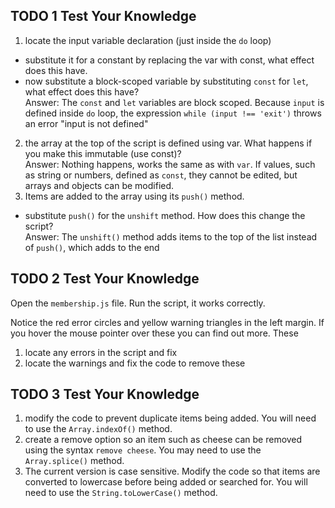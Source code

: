 ## TODO 1 Test Your Knowledge
1. locate the input variable declaration (just inside the ``do`` loop)
- substitute it for a constant by replacing the var with const, what effect does this have.
- now substitute a block-scoped variable by substituting ``const`` for ``let``, what effect does this have?<br>
Answer: The ``const`` and ``let`` variables are block scoped. Because ``input`` is defined inside ``do`` loop, the expression ``while (input !== 'exit')`` throws an error "input is not defined"
2. the array at the top of the script is defined using var. What happens if you make this immutable (use const)?<br>
Answer: Nothing happens, works the same as with ``var``. If values, such as string or numbers, defined as ``const``, they cannot be edited, but arrays and objects can be modified.
3. Items are added to the array using its ``push()`` method.
- substitute ``push()`` for the ``unshift`` method. How does this change the script?<br>
Answer: The ``unshift()`` method adds items to the top of the list instead of ``push()``, which adds to the end

## TODO 2 Test Your Knowledge

Open the ``membership.js`` file. Run the script, it works correctly.

Notice the red error circles and yellow warning triangles in the left margin. If you hover the mouse pointer over these you can find out more. These

1. locate any errors in the script and fix
2. locate the warnings and fix the code to remove these

## TODO 3 Test Your Knowledge
1. modify the code to prevent duplicate items being added. You will need to use the ``Array.indexOf()`` method.
2. create a remove option so an item such as cheese can be removed using the syntax `remove cheese`. You may need to use the ``Array.splice()`` method.
3. The current version is case sensitive. Modify the code so that items are converted to lowercase before being added or searched for. You will need to use the ``String.toLowerCase()`` method.
